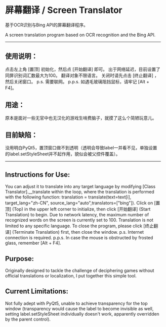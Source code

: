 # 屏幕翻译 / Screen Translator

基于OCR识别与Bing API的屏幕翻译程序。

A screen translation program based on OCR recognition and the Bing API.

---

## 使用说明：
点击左上角 [置顶] 初始化，然后点 [开始翻译] 即可。
出于网络延迟，目前设置了同屏识别词汇数最大为100。
翻译对象不限语言。
关闭时请先点击 [终止翻译] ，然后关闭窗口。
p.s. 需要联网。
p.p.s. 如遇毛玻璃阻挡鼠标，请牢记 [Alt + F4]。

## 用途：
原本是面对一些无官中也无汉化的游戏生啃费脑子，就摸了这么个简陋玩意儿。

## 目前缺陷：
没用明白PyQt5，置顶窗口做不到透明（透明会导致label一并看不见，单独设置的label.setStyleSheet并不起作用，貌似会被父控件覆盖）。

---

## Instructions for Use:
You can adjust it to translate into any target language by modifying [Class Translator].__translate within the loop, where the translation is performed with the following function: translation = translate(text=text[i], target_lang="zh-CN", source_lang="auto",translators=["bing"]).
Click on [置顶] (Top) in the upper left corner to initialize, then click [开始翻译] (Start Translation) to begin.
Due to network latency, the maximum number of recognized words on the screen is currently set to 100.
Translation is not limited to any specific language.
To close the program, please click [终止翻译] (Terminate Translation) first, then close the window.
p.s. Internet connection is required.
p.p.s. In case the mouse is obstructed by frosted glass, remember [Alt + F4].

## Purpose:
Originally designed to tackle the challenge of deciphering games without official translations or localization, I put together this simple tool.

## Current Limitations:
Not fully adept with PyQt5, unable to achieve transparency for the top window (transparency would cause the label to become invisible as well, setting label.setStyleSheet individually doesn't work, apparently overridden by the parent control).

